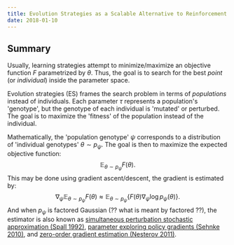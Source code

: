 ```yaml
---
title: Evolution Strategies as a Scalable Alternative to Reinforcement Learning
date: 2018-01-10
---
```


## Summary

Usually, learning strategies attempt to minimize/maximize an objective
function $F$ parametrized by $\theta$. Thus, the goal is to search for
the best *point* (or *individual*) inside the parameter space. 

Evolution strategies (ES) frames the search problem in terms of
*populations* instead of individuals. Each parameter $\tau$
represents a population's 'genotype', but the genotype of each
individual is 'mutated' or perturbed. The goal is to maximize the
'fitness' of the population instead of the individual.

Mathematically, the 'population genotype' $\psi$ corresponds to a
distribution of 'individual genotypes' $\theta \sim p_\psi$. The goal
is then to maximize the expected objective function:
$$\mathbb{E}_{\theta \sim p_\psi} F(\theta).$$
This may be done using gradient ascent/descent, the gradient is
estimated by:
$$\nabla_\psi \mathbb{E}_{\theta \sim p_\psi} F(\theta) \approx
\mathbb{E}_{\theta \sim p_\psi} \big\{F(\theta) \nabla_\psi \log
p_\psi(\theta)\big\}.$$
And when $p_\psi$ is factored Gaussian (?? what is meant by factored
??), the estimator is also known as
[simultaneous perturbation stochastic approximation (Spall 1992)](http://www.jhuapl.edu/spsa/pdf-spsa/spall_tac92.pdf),
[parameter exploring policy gradients (Sehnke 2010)](http://kyb.mpg.de/fileadmin/user_upload/files/publications/attachments/Neural-Networks-2010-Sehnke_%5b0%5d.pdf),
and [zero-order gradient estimation (Nesterov 2011)](https://core.ac.uk/download/pdf/6340930.pdf). 

